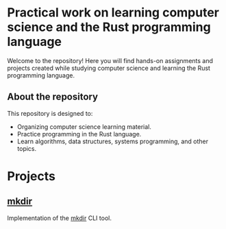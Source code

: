 # Practical work on learning computer science and the Rust programming language

Welcome to the repository! Here you will find hands-on assignments and projects created while studying computer science and learning the Rust programming language.

## About the repository

This repository is designed to:
- Organizing computer science learning material.
- Practice programming in the Rust language.
- Learn algorithms, data structures, systems programming, and other topics.

# Projects
## [mkdir](https://github.com/baaaqt/Rust-Practice/tree/master/mkdir)
Implementation of the [mkdir](https://en.wikipedia.org/wiki/Mkdir) CLI tool.
